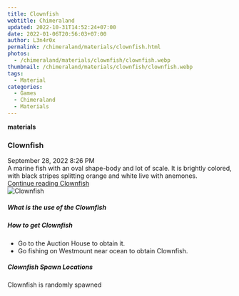 ```yaml
---
title: Clownfish
webtitle: Chimeraland
updated: 2022-10-31T14:52:24+07:00
date: 2022-01-06T20:56:03+07:00
author: L3n4r0x
permalink: /chimeraland/materials/clownfish.html
photos:
  - /chimeraland/materials/clownfish/clownfish.webp
thumbnail: /chimeraland/materials/clownfish/clownfish.webp
tags:
  - Material
categories:
  - Games
  - Chimeraland
  - Materials
---
```


<section id="bootstrap-wrapper"><link rel="stylesheet" href="https://cdn.statically.io/gh/dimaslanjaka/Web-Manajemen/40ac3225/css/bootstrap-4.5-wrapper.css"/><div class="row g-0 border rounded overflow-hidden flex-md-row mb-4 shadow-sm position-relative"><div class="col p-4 d-flex flex-column position-static"><strong class="d-inline-block mb-2 text-success">materials</strong><h3 class="mb-0">Clownfish</h3><div class="mb-1 text-muted">September 28, 2022 8:26 PM</div><div class="mb-2 border p-1">A marine fish with an oval shape-body and lot of scale. It is brightly colored, with black stripes splitting orange and white live with anemones.</div><a href="#" class="stretched-link d-none">Continue reading Clownfish</a></div><div class="col-auto d-none d-lg-block"><img src="/chimeraland/materials/clownfish/clownfish.webp" alt="Clownfish"/></div></div><div class="row"><div class="col-lg-6 col-12 mb-2"><div class="card"><div class="card-body"><h5 class="card-title">What is the use of the Clownfish</h5><div class="card-text"><ul></ul></div></div></div></div><div class="col-lg-6 col-12 mb-2"><div class="card"><div class="card-body"><h5 class="card-title">How to get Clownfish</h5><div class="card-text"><ul><li>Go to the Auction House to obtain it.</li><li>Go fishing on Westmount near ocean to obtain Clownfish.</li></ul></div></div></div></div><div class="col-12 mb-2"><h5>Clownfish Spawn Locations</h5><p>Clownfish is randomly spawned</p></div></div></section>